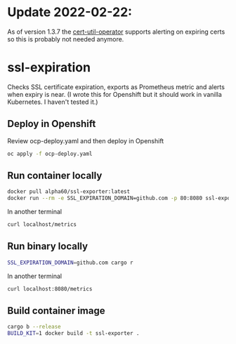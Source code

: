# Update 2022-02-22:
As of version 1.3.7 the [cert-util-operator](https://github.com/redhat-cop/cert-utils-operator) supports alerting on expiring certs so this is probably not needed anymore.

# ssl-expiration

Checks SSL certificate expiration, exports as Prometheus metric and alerts when expiry is near. (I wrote this for Openshift but it should work in vanilla Kubernetes. I haven't tested it.)

## Deploy in Openshift
Review ocp-deploy.yaml and then deploy in Openshift
```bash
oc apply -f ocp-deploy.yaml
```

## Run container locally
```bash
docker pull alpha60/ssl-exporter:latest
docker run --rm -e SSL_EXPIRATION_DOMAIN=github.com -p 80:8080 ssl-exporter
```

In another terminal
```bash
curl localhost/metrics
```

## Run binary locally
```bash
SSL_EXPIRATION_DOMAIN=github.com cargo r
```

In another terminal
```bash
curl localhost:8080/metrics
```

## Build container image
```bash
cargo b --release
BUILD_KIT=1 docker build -t ssl-exporter .
```
